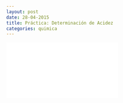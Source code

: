 ```yaml
---
layout: post
date: 28-04-2015
title: Práctica: Determinación de Acidez
categories: quimica
---
```


![PDF: Determinación de Acidez](/assets/pdf/29-04-2015-química-determinación-de-acidez.pdf)
